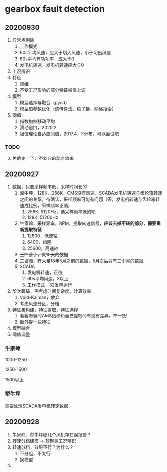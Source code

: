 # gearbox fault detection

## 20200930

1. 异常点剔除
   1. 工作模式
   2. 60s平均风速，应大于切入风速，小于切出风速
   3. 60s平均有功功率，应大于0
   4. 发电机转速，发电机转速应大与0
2. 工况辨识
3. 特征
   1. 降维
   2. 不受工况影响的部分特征权值上调
4. 模型
   1. 模型选择与融合（pyod）
   2. 模型超参数优化（遗传算法、粒子群、网格搜索）
5. 阈值
   1. 指数加权移动平均
   2. 滑动窗口，2020.2
   3. 极值理论自适应阈值，2017.4，F分布，可以尝试吧

### TODO

3. 再确定一下，不划分的现有效果

## 20200927

1. 数据，只要采样频率低，采样时间长的
   1. 犁牛坪，128K，256K，CMS没有风速，SCADA发电机转速与齿轮箱转速之间的关系，待确认，采样频率可能有问题（答，发电机转速与齿轮箱转速成比例，采样频率正确）
      1. 256K: 5120Hz，选采样频率低的吧
      2. 128K: 51200Hz
   2. 牛家岭，采样频率，RPM，提取转速信号，**应该去掉不转的部分**，**需要重新提取特征**
      1. 12800，低速轴
      2. 6400，齿圈
      3. 25600，高速轴
   3. ~~王四营子，就10天的数据~~
   4. ~~三塘湖，有大量18年5月之前的数据，5月之后只有三个月的数据~~
   5. SCADA
      1. 发电机转速，正值
      2. 60s平均风速，3以上
      3. 工作模式，32发电运行
2. 阶次跟踪，需考虑时间复杂度，计算效率
   1. Vold-Kalman，放弃
   2. 考虑风速分区，分档
3. 特征集构建，特征提取，特征选择
   1. 看看海装的CMS指标和自己提取的有没有差异，不一致!
   2. 额外提一些特征
4. 模型融合
5. 阈值调整

### 牛家岭

1000-1250

1250-1500

1500以上

### 犁牛坪

需要处理SCADA发电机转速数据

## 20200928

1. 牛家岭、犁牛坪哪几个风机存在误报警？
2. 转速分档建模 -> 软聚类工况辨识
3. 转速分档，效果不行？为什么？
   1. 不分组，不太行
   2. 换模型
4. 
